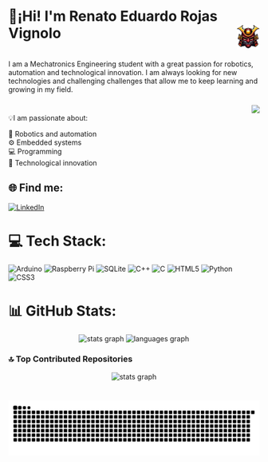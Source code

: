 # 👋¡Hi! I'm Renato Eduardo Rojas Vignolo <img align="right" src="Kutirimpuy_emote.png" height="50"/>


<br>I am a Mechatronics Engineering student with a great passion for robotics, automation and technological innovation. I am always looking for new technologies and challenging challenges that allow me to keep learning and growing in my field.<br>

###
<img align="right" height="200" src="https://media2.giphy.com/media/v1.Y2lkPTc5MGI3NjExYTY1MnY4ZzdicjAzMzBldWk5eWJ0ZXAyYTN0dDkzYmlodDM4cDgycCZlcD12MV9pbnRlcm5hbF9naWZfYnlfaWQmY3Q9Zw/JqmupuTVZYaQX5s094/giphy.gif"  />

<br>💡I am passionate about:<br>

🤖 Robotics and automation <br>
⚙️ Embedded systems<br>💻 Programming <br>🔬 Technological innovation<br>


## 🌐 Find me: 
[![LinkedIn](https://img.shields.io/badge/LinkedIn-0A66C2?style=for-the-badge&logo=linkedin&logoColor=white)](https://www.linkedin.com/in/kutirimpuy/)



# 💻 Tech Stack:
![Arduino](https://img.shields.io/badge/-Arduino-00979D?style=for-the-badge&logo=Arduino&logoColor=white) ![Raspberry Pi](https://img.shields.io/badge/-Raspberry_Pi-C51A4A?style=for-the-badge&logo=Raspberry-Pi) ![SQLite](https://img.shields.io/badge/sqlite-%2307405e.svg?style=for-the-badge&logo=sqlite&logoColor=white) ![C++](https://img.shields.io/badge/c++-%2300599C.svg?style=for-the-badge&logo=c%2B%2B&logoColor=white) ![C](https://img.shields.io/badge/C-blue?style=for-the-badge&logo=c&logoColor=white) ![HTML5](https://img.shields.io/badge/html5-%23E34F26.svg?style=for-the-badge&logo=html5&logoColor=white) ![Python](https://img.shields.io/badge/python-3670A0?style=for-the-badge&logo=python&logoColor=ffdd54) ![CSS3](https://img.shields.io/badge/css3-%231572B6.svg?style=for-the-badge&logo=css3&logoColor=white)


# 📊 GitHub Stats:
<div align="center">
  <img src="https://github-readme-stats.vercel.app/api?username=kutirimpuy&hide_title=false&hide_rank=false&show_icons=true&include_all_commits=true&count_private=true&disable_animations=false&theme=dracula&locale=en&hide_border=false" height="150" alt="stats graph"  />
  <img src="https://github-readme-stats.vercel.app/api/top-langs/?username=Kutirimpuy&theme=dracula&hide_border=false&include_all_commits=true&count_private=true&layout=compact"height="150" alt="languages graph" />
</div>

### 🔝 Top Contributed Repositories
<div align="center">
  <img src="https://github-contributor-stats.vercel.app/api?username=Kutirimpuy&limit=5&theme=dark&combine_all_yearly_contributions=true" height="150" alt="stats graph"  />
</div>

###
<br clear="both">

<div align="center"> 
   <picture>
     <source media="(prefers-color-scheme: dark)" srcset="https://raw.githubusercontent.com/kutirimpuy/kutirimpuy/output/github-snake-dark.svg" />
     <source media="(prefers-color-scheme: light)" srcset="https://raw.githubusercontent.com/kutirimpuy/kutirimpuy/output/github-snake.svg" />
     <img alt="github-snake" src="https://raw.githubusercontent.com/kutirimpuy/kutirimpuy/output/github-snake.svg" />
   </picture>
</div>
